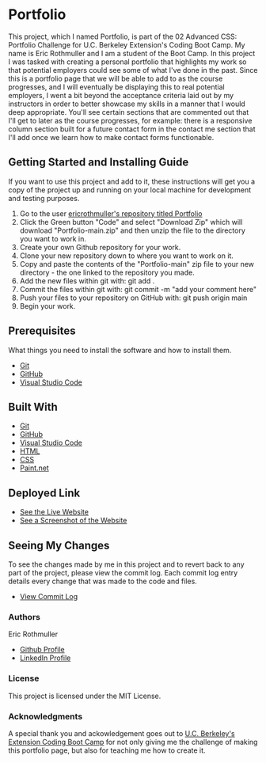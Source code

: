 # Portfolio

This project, which I named Portfolio, is part of the 02 Advanced CSS: Portfolio Challenge for U.C. Berkeley Extension's Coding Boot Camp. My name is Eric Rothmuller and I am a student of the Boot Camp. In this project I was tasked with creating a personal portfolio that highlights my work so that potential employers could see some of what I've done in the past. Since this is a portfolio page that we will be able to add to as the course progresses, and I will eventually be displaying this to real potential employers, I went a bit beyond the acceptance criteria laid out by my instructors in order to better showcase my skills in a manner that I would deep appropriate. You'll see certain sections that are commented out that I'll get to later as the course progresses, for example: there is a responsive column section built for a future contact form in the contact me section that I'll add once we learn how to make contact forms functionable.


## Getting Started and Installing Guide

If you want to use this project and add to it, these instructions will get you a copy of the project up and running on your local machine for development and testing purposes.

1. Go to the user [ericrothmuller's repository titled Portfolio](https://github.com/ericrothmuller/Portfolio)
2. Click the Green button "Code" and select "Download Zip" which will download "Portfolio-main.zip" and then unzip the file to the directory you want to work in.
3. Create your own Github repository for your work.
4. Clone your new repository down to where you want to work on it.
5. Copy and paste the contents of the "Portfolio-main" zip file to your new directory - the one linked to the repository you made.
6. Add the new files within git with: git add .
7. Commit the files within git with: git commit -m "add your comment here"
8. Push your files to your repository on GitHub with: git push origin main
9. Begin your work.


## Prerequisites

What things you need to install the software and how to install them.

* [Git](https://git-scm.com/downloads)
* [GitHub](https://github.com/)
* [Visual Studio Code](https://code.visualstudio.com/download)


## Built With

* [Git](https://git-scm.com/downloads)
* [GitHub](https://github.com/)
* [Visual Studio Code](https://code.visualstudio.com/download)
* [HTML](https://developer.mozilla.org/en-US/docs/Web/HTML)
* [CSS](https://developer.mozilla.org/en-US/docs/Web/CSS)
* [Paint.net](https://www.getpaint.net/download.html)



## Deployed Link

* [See the Live Website](https://ericrothmuller.github.io/Portfolio/)
* [See a Screenshot of the Website](./assets/images/ericrothmuller-Portfolio-Screenshot.jpg)

## Seeing My Changes

To see the changes made by me in this project and to revert back to any part of the project, please view the commit log. Each commit log entry details every change that was made to the code and files.

* [View Commit Log](https://github.com/ericrothmuller/Portfolio/commits/main)


### Authors

Eric Rothmuller

- [Github Profile](https://github.com/ericrothmuller)
- [LinkedIn Profile](https://www.linkedin.com/)


### License

This project is licensed under the MIT License.


### Acknowledgments

A special thank you and ackowledgement goes out to [U.C. Berkeley's Extension Coding Boot Camp](https://bootcamp.berkeley.edu/coding/) for not only giving me the challenge of making this portfolio page, but also for teaching me how to create it.